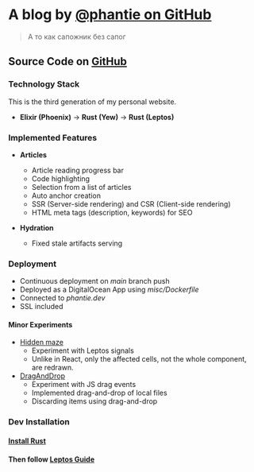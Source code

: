 # A blog by [@phantie on GitHub](https://github.com/phantie/)

> А то как сапожник без сапог

## Source Code on [GitHub](https://github.com/phantie/personal-website-source-code)

### Technology Stack

This is the third generation of my personal website.

- **Elixir (Phoenix)** → **Rust (Yew)** → **Rust (Leptos)**

### Implemented Features

- **Articles**
  - Article reading progress bar
  - Code highlighting
  - Selection from a list of articles
  - Auto anchor creation
  - SSR (Server-side rendering) and CSR (Client-side rendering)
  - HTML meta tags (description, keywords) for SEO

- **Hydration**
  - Fixed stale artifacts serving

### Deployment

- Continuous deployment on *main* branch push
- Deployed as a DigitalOcean App using *misc/Dockerfile*
- Connected to *phantie.dev*
- SSL included

#### Minor Experiments

- [Hidden maze](/experiment/maze)
  - Experiment with Leptos signals  
  - Unlike in React, only the affected cells, not the whole component, are redrawn.
- [DragAndDrop](/experiment/dragndrop)
  - Experiment with JS drag events
  - Implemented drag-and-drop of local files
  - Discarding items using drag-and-drop

### Dev Installation

#### [Install Rust](https://www.rust-lang.org/tools/install)

#### Then follow [Leptos Guide](/misc/readme.md)
